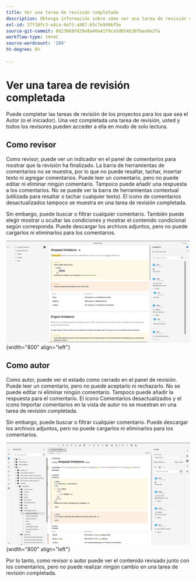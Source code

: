 ```yaml
---
title: Ver una tarea de revisión completada
description: Obtenga información sobre cómo ver una tarea de revisión completada
exl-id: 37f10fc3-e4ca-4e73-a887-65c7e9496f5e
source-git-commit: 8823669fd29e8a40a41f9ca5d654b38fbea8e2fa
workflow-type: tm+mt
source-wordcount: '289'
ht-degree: 0%

---
```


# Ver una tarea de revisión completada

Puede completar las tareas de revisión de los proyectos para los que sea el Autor (o el iniciador). Una vez completada una tarea de revisión, usted y todos los revisores pueden acceder a ella en modo de solo lectura.

## Como revisor

Como revisor, puede ver un indicador en el panel de comentarios para mostrar que la revisión ha finalizado. La barra de herramientas de comentarios no se muestra, por lo que no puede resaltar, tachar, insertar texto ni agregar comentarios. Puede leer un comentario, pero no puede editar ni eliminar ningún comentario. Tampoco puede añadir una respuesta a los comentarios. No se puede ver la barra de herramientas contextual (utilizada para resaltar o tachar cualquier texto). El icono de comentarios desactualizados tampoco se muestra en una tarea de revisión completada.

Sin embargo, puede buscar o filtrar cualquier comentario. También puede elegir mostrar u ocultar las condiciones y mostrar el contenido condicional según corresponda. Puede descargar los archivos adjuntos, pero no puede cargarlos ni eliminarlos para los comentarios.

![](images/complete-task-reviewer.png){width="800" align="left"}


## Como autor

Como autor, puede ver el estado como cerrado en el panel de revisión. Puede leer un comentario, pero no puede aceptarlo ni rechazarlo. No se puede editar ni eliminar ningún comentario. Tampoco puede añadir la respuesta para el comentario. El icono Comentarios desactualizados y el icono Importar comentarios en la vista de autor no se muestran en una tarea de revisión completada.

Sin embargo, puede buscar o filtrar cualquier comentario. Puede descargar los archivos adjuntos, pero no puede cargarlos ni eliminarlos para los comentarios.

![](images/completed-task-author.png){width="800" align="left"}

Por lo tanto, como revisor o autor puede ver el contenido revisado junto con los comentarios, pero no puede realizar ningún cambio en una tarea de revisión completada.
